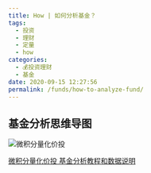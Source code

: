 ```yaml
---
title: How | 如何分析基金？
tags: 
  - 投资
  - 理财
  - 定量
  - how
categories: 
  - 💰投资理财
  - 基金
date: 2020-09-15 12:27:56
permalink: /funds/how-to-analyze-fund/
---
```


## 基金分析思维导图

![微积分量化价投](https://cdn.jsdelivr.net/gh/masantu/statics@master/images/AgAAEZapOh4xEjjQrOxKR77ljGD9XFOL.jpeg)

[微积分量化价投 基金分析教程和数据说明](https://docs.qq.com/doc/DZUhkY1BxUGVhQVds?&u=eda7d81e940c49979ac5e440a3eb5c45)